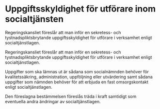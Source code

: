 # Uppgiftsskyldighet för utförare inom socialtjänsten

Regeringskansliet föreslår att man inför en sekretess- och tystnadspliktsbrytande uppgiftsskyldighet för utförare i verksamhet enligt socialtjänstlagen.

Regeringskansliet föreslår att man inför en sekretess- och tystnadspliktsbrytande uppgiftsskyldighet för utförare i verksamhet enligt socialtjänstlagen.

Uppgifter som ska lämnas ut är sådana som socialnämnden behöver för kvalitetssäkring, administration, uppföljning eller utvärdering samt sådana uppgifter som nämnden behöver för att erbjuda en fast omsorgskontakt enligt socialtjänstlagen.

Den föreslagna bestämmelsen föreslås träda i kraft samtidigt som eventuella andra ändringar av socialtjänstlagen.
